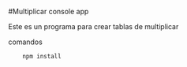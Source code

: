 #Multiplicar console app

Este es un programa para crear tablas de multiplicar

comandos

```
    npm install
```